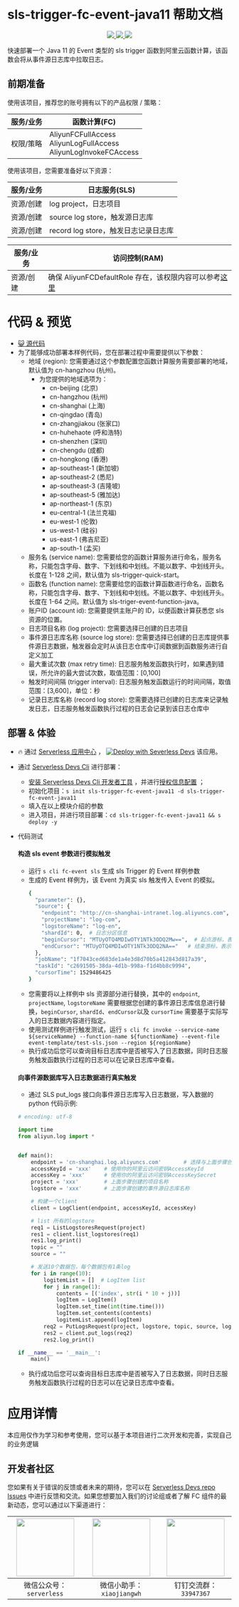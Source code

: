 # sls-trigger-fc-event-java11 帮助文档

<p align="center" class="flex justify-center">
    <a href="https://www.serverless-devs.com" class="ml-1">
    <img src="http://editor.devsapp.cn/icon?package=sls-trigger-fc-event-java11&type=packageType">
  </a>
  <a href="http://www.devsapp.cn/details.html?name=sls-trigger-fc-event-java11" class="ml-1">
    <img src="http://editor.devsapp.cn/icon?package=sls-trigger-fc-event-java11&type=packageVersion">
  </a>
  <a href="http://www.devsapp.cn/details.html?name=sls-trigger-fc-event-java11" class="ml-1">
    <img src="http://editor.devsapp.cn/icon?package=sls-trigger-fc-event-java11&type=packageDownload">
  </a>
</p>

<description>

快速部署一个 Java 11 的 Event 类型的 sls trigger 函数到阿里云函数计算，该函数会将从事件源日志库中拉取日志。

</description>


## 前期准备
使用该项目，推荐您的账号拥有以下的产品权限 / 策略：

| 服务/业务 | 函数计算(FC) |     
| --- |  --- |   
| 权限/策略 | AliyunFCFullAccess<br>AliyunLogFullAccess<br>AliyunLogInvokeFCAccess |  

使用该项目，您需要准备好以下资源：

| 服务/业务 | 日志服务(SLS) |     
| --- |  --- |   
| 资源/创建 | log project，日志项目 |  
| 资源/创建 | source log store，触发源日志库  |
| 资源/创建 | record log store，触发日志记录日志库  |

| 服务/业务 | 访问控制(RAM) |     
| --- |  --- |   
| 资源/创建 | 确保 AliyunFCDefaultRole 存在，该权限内容可以参考[这里](https://help.aliyun.com/document_detail/181589.html) |  

<codepre id="codepre">

# 代码 & 预览

- [ :smiley_cat:  源代码](https://github.com/devsapp/start-fc/blob/main/event-function/sls-trigger-fc-event-java11)
- 为了能够成功部署本样例代码，您在部署过程中需要提供以下参数：
    - 地域 (region): 您需要通过这个参数配置您函数计算服务需要部署的地域，默认值为 cn-hangzhou (杭州)。
      - 为您提供的地域选项为：
        - cn-beijing (北京)
        - cn-hangzhou (杭州)
        - cn-shanghai (上海)
        - cn-qingdao (青岛)
        - cn-zhangjiakou (张家口)
        - cn-huhehaote (呼和浩特)
        - cn-shenzhen (深圳)
        - cn-chengdu (成都)
        - cn-hongkong (香港)
        - ap-southeast-1 (新加坡)
        - ap-southeast-2 (悉尼)
        - ap-southeast-3 (吉隆坡)
        - ap-southeast-5 (雅加达)
        - ap-northeast-1 (东京)
        - eu-central-1 (法兰克福)
        - eu-west-1 (伦敦)
        - us-west-1 (硅谷)
        - us-east-1 (弗吉尼亚)
        - ap-south-1 (孟买)
    - 服务名 (service name): 您需要给您的函数计算服务进行命名，服务名称，只能包含字母、数字、下划线和中划线。不能以数字、中划线开头。长度在 1-128 之间，默认值为 sls-trigger-quick-start。
    - 函数名 (function name): 您需要给您的函数计算函数进行命名，函数名称，只能包含字母、数字、下划线和中划线。不能以数字、中划线开头。长度在 1-64 之间。默认值为 sls-triger-event-function-java。
    - 账户ID (account id): 您需要提供主账户的 ID，以便函数计算获悉您 sls 资源的位置。
    - 日志项目名称 (log project): 您需要选择已创建的日志项目
    - 事件源日志库名称 (source log store): 您需要选择已创建的日志库提供事件源日志数据，触发器会定时从该日志仓库中订阅数据到函数服务进行自定义加工
    - 最大重试次数 (max retry time): 日志服务触发函数执行时，如果遇到错误，所允许的最大尝试次数，取值范围：[0,100]
    - 触发时间间隔 (trigger interval): 日志服务触发函数运行的时间间隔，取值范围：[3,600]，单位：秒
    - 记录日志库名称 (record log store): 您需要选择已创建的日志库来记录触发日志，日志服务触发函数执行过程的日志会记录到该日志仓库中


</codepre>

<deploy>

## 部署 & 体验

<appcenter>

-  :fire:  通过 [Serverless 应用中心](https://fcnext.console.aliyun.com/applications/create?template=sls-trigger-fc-event-java11) ，
[![Deploy with Severless Devs](https://img.alicdn.com/imgextra/i1/O1CN01w5RFbX1v45s8TIXPz_!!6000000006118-55-tps-95-28.svg)](https://fcnext.console.aliyun.com/applications/create?template=sls-trigger-fc-event-java11)  该应用。 

</appcenter>

- 通过 [Serverless Devs Cli](https://www.serverless-devs.com/serverless-devs/install) 进行部署：
    - [安装 Serverless Devs Cli 开发者工具](https://www.serverless-devs.com/serverless-devs/install) ，并进行[授权信息配置](https://www.serverless-devs.com/fc/config) ；
    - 初始化项目：`s init sls-trigger-fc-event-java11 -d sls-trigger-fc-event-java11` 
    - 填入在以上模块介绍的参数
    - 进入项目，并进行项目部署：`cd sls-trigger-fc-event-java11 && s deploy -y`
  
- 代码测试

  #### 构造 sls event 参数进行模拟触发
  
  - 运行 `s cli fc-event sls` 生成 sls Trigger 的 Event 样例参数
  - 生成的 Event 样例为，该 Event 为真实 sls 触发传入 Event 的模拟。
    ```bash
    {
      "parameter": {},
      "source": {
        "endpoint": "http://cn-shanghai-intranet.log.aliyuncs.com",
        "projectName": "log-com",
        "logstoreName": "log-en",
        "shardId": 0,  # 日志分区信息
        "beginCursor": "MTUyOTQ4MDIwOTY1NTk3ODQ2Mw==",  # 起点游标，表示从什么位置开始读取数据
        "endCursor": "MTUyOTQ4MDIwOTY1NTk3ODQ2NA=="   # 结束游标，表示读取数据到什么地方结束
      },
      "jobName": "1f7043ced683de1a4e3d8d70b5a412843d817a39",
      "taskId": "c2691505-38da-4d1b-998a-f1d4bb8c9994",
      "cursorTime": 1529486425
    }
    ```
  - 您需要将以上样例中 sls 资源部分进行替换，其中的 `endpoint`, `projectName`, `logstoreName` 需要根据您创建的事件源日志库信息进行替换，`beginCursor`, `shardId`、`endCursor`以及 `cursorTime` 需要基于实际写入的日志数据内容进行指定。
  - 使用测试样例进行触发测试，运行 `s cli fc invoke --service-name ${serviceNamme} --function-name ${functionName} --event-file event-template/test-sls.json --region ${regionName}`
  - 执行成功后您可以查询目标日志库中是否被写入了日志数据，同时日志服务触发函数执行过程的日志可以在记录日志库中查看。
  
  #### 向事件源数据库写入日志数据进行真实触发
  
  - 通过 SLS put_logs 接口向事件源日志库写入日志数据，写入数据的 python 代码示例:
  ```python
  # encoding: utf-8
  
  import time
  from aliyun.log import *
  
  
  def main():
      endpoint = 'cn-shanghai.log.aliyuncs.com'       # 选择与上面步骤创建Project所属区域匹配的Endpoint
      accessKeyId = 'xxx'    # 使用你的阿里云访问密钥AccessKeyId
      accessKey = 'xxx'      # 使用你的阿里云访问密钥AccessKeySecret
      project = 'xxx'        # 上面步骤创建的项目名称
      logstore = 'xxx'       # 上面步骤创建的事件源日志库名称
  
      # 构建一个client
      client = LogClient(endpoint, accessKeyId, accessKey)
  
      # list 所有的logstore
      req1 = ListLogstoresRequest(project)
      res1 = client.list_logstores(req1)
      res1.log_print()
      topic = ""
      source = ""
  
      # 发送10个数据包，每个数据包有1条log
      for i in range(10):
          logitemList = []  # LogItem list
          for j in range(1):
              contents = [('index', str(i * 10 + j))]
              logItem = LogItem()
              logItem.set_time(int(time.time()))
              logItem.set_contents(contents)
              logitemList.append(logItem)
          req2 = PutLogsRequest(project, logstore, topic, source, logitemList)
          res2 = client.put_logs(req2)
          res2.log_print()
  
  if __name__ == '__main__':
      main()
  ```
  - 执行成功后您可以查询目标日志库中是否被写入了日志数据，同时日志服务触发函数执行过程的日志可以在记录日志库中查看。

</deploy>

<appdetail id="flushContent">

# 应用详情



本应用仅作为学习和参考使用，您可以基于本项目进行二次开发和完善，实现自己的业务逻辑



</appdetail>

<devgroup>

## 开发者社区

您如果有关于错误的反馈或者未来的期待，您可以在 [Serverless Devs repo Issues](https://github.com/serverless-devs/serverless-devs/issues) 中进行反馈和交流。如果您想要加入我们的讨论组或者了解 FC 组件的最新动态，您可以通过以下渠道进行：

<p align="center">

| <img src="https://serverless-article-picture.sls-cn-hangzhou.aliyuncs.com/1635407298906_20211028074819117230.png" width="130px" > | <img src="https://serverless-article-picture.sls-cn-hangzhou.aliyuncs.com/1635407044136_20211028074404326599.png" width="130px" > | <img src="https://serverless-article-picture.sls-cn-hangzhou.aliyuncs.com/1635407252200_20211028074732517533.png" width="130px" > |
|--- | --- | --- |
| <center>微信公众号：`serverless`</center> | <center>微信小助手：`xiaojiangwh`</center> | <center>钉钉交流群：`33947367`</center> | 

</p>

</devgroup>
